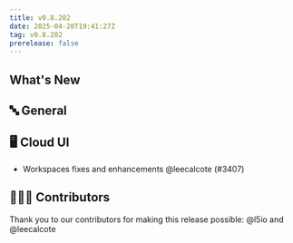 ```yaml
---
title: v0.8.202
date: 2025-04-20T19:41:27Z
tag: v0.8.202
prerelease: false
---
```


## What's New
## 🔤 General
## 🖥 Cloud UI

- Workspaces fixes and enhancements @leecalcote (#3407)

## 👨🏽‍💻 Contributors

Thank you to our contributors for making this release possible:
@l5io and @leecalcote

